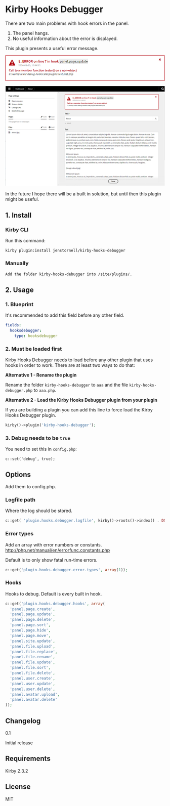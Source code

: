 # Kirby Hooks Debugger

There are two main problems with hook errors in the panel.

1. The panel hangs.
1. No useful information about the error is displayed.

This plugin presents a useful error message.

![](docs/screenshot2.png)

![](docs/screenshot1.png)

In the future I hope there will be a built in solution, but until then this plugin might be useful. 

## 1. Install

### Kirby CLI

Run this command:

```
kirby plugin:install jenstornell/kirby-hooks-debugger
```

### Manually

```
Add the folder kirby-hooks-debugger into /site/plugins/.
```

## 2. Usage

### 1. Blueprint

It's recommended to add this field before any other field.

```yml
fields:
  hooksdebugger:
    type: hooksdebugger
```

### 2. Must be loaded first

Kirby Hooks Debugger needs to load before any other plugin that uses hooks in order to work. There are at least two ways to do that:

**Alternative 1 - Rename the plugin**

Rename the folder `kirby-hooks-debugger` to `aaa` and the file `kirby-hooks-debugger.php` to `aaa.php`.

**Alternative 2 - Load the Kirby Hooks Debugger plugin from your plugin**

If you are building a plugin you can add this line to force load the Kirby Hooks Debugger plugin.

```php
kirby()->plugin('kirby-hooks-debugger');
```

### 3. Debug needs to be `true`

You need to set this in `config.php`:

```
c::set('debug', true);
```

## Options

Add them to config.php.

### Logfile path

Where the log should be stored.

```php
c::get( 'plugin.hooks.debugger.logfile', kirby()->roots()->index() . DS . 'hooks-debugger.txt' );
```

### Error types

Add an array with error numbers or constants.
http://php.net/manual/en/errorfunc.constants.php

Default is to only show fatal run-time errors.

```php
c::get('plugin.hooks.debugger.error.types', array(1));
```

### Hooks

Hooks to debug. Default is every built in hook.

```php
c::get('plugin.hooks.debugger.hooks', array(
  'panel.page.create',
  'panel.page.update',
  'panel.page.delete',
  'panel.page.sort',
  'panel.page.hide',
  'panel.page.move',
  'panel.site.update',
  'panel.file.upload',
  'panel.file.replace',
  'panel.file.rename',
  'panel.file.update',
  'panel.file.sort',
  'panel.file.delete',
  'panel.user.create',
  'panel.user.update',
  'panel.user.delete',
  'panel.avatar.upload',
  'panel.avatar.delete'
));
```

## Changelog

0.1

Initial release

## Requirements

Kirby 2.3.2

## License

MIT